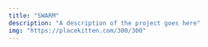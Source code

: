 ```yaml
---
title: "SWARM"
description: "A description of the project goes here"
img: "https://placekitten.com/300/300"
---
```

